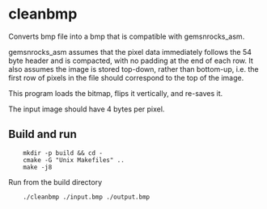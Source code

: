 cleanbmp
========

Converts bmp file into a bmp that is compatible with gemsnrocks_asm.

gemsnrocks_asm assumes that the pixel data immediately follows the 54 byte header and is compacted,
with no padding at the end of each row. It also assumes the image is stored top-down, rather than
bottom-up, i.e. the first row of pixels in the file should correspond to the top of the image.

This program loads the bitmap, flips it vertically, and re-saves it.

The input image should have 4 bytes per pixel.

Build and run
-------------

```
    mkdir -p build && cd -
    cmake -G "Unix Makefiles" ..
    make -j8
```

Run from the build directory

```
    ./cleanbmp ./input.bmp ./output.bmp
```
